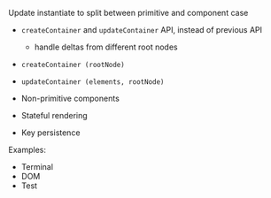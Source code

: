Update instantiate to split between primitive and component case

- `createContainer` and `updateContainer` API, instead of previous API
    - handle deltas from different root nodes

- `createContainer (rootNode)`
- `updateContainer (elements, rootNode)`

- Non-primitive components
- Stateful rendering
- Key persistence

Examples:
- Terminal
- DOM
- Test
